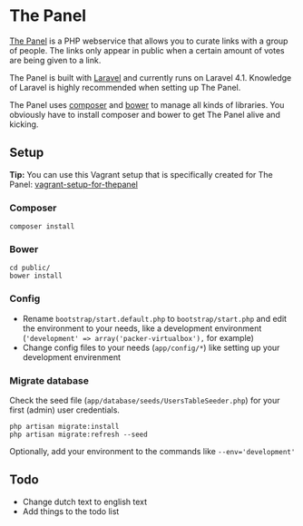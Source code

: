 # The Panel

[The Panel](http://thepanel.io) is a PHP webservice that allows you to curate links with a group of people. The links only appear in public when a certain amount of votes are being given to a link. 

The Panel is built with [Laravel](http://laravel.com) and currently runs on Laravel 4.1. Knowledge of Laravel is highly recommended when setting up The Panel.

The Panel uses [composer](https://getcomposer.org) and [bower](http://bower.io) to manage all kinds of libraries. You obviously have to install composer and bower to get The Panel alive and kicking.

## Setup

**Tip:** You can use this Vagrant setup that is specifically created for The Panel: [vagrant-setup-for-thepanel](https://github.com/reinier/vagrant-setup-for-thepanel)

### Composer

	composer install

### Bower

	cd public/
	bower install

### Config

- Rename `bootstrap/start.default.php` to `bootstrap/start.php` and edit the environment to your needs, like a development environment (`'development' => array('packer-virtualbox'),` for example)
- Change config files to your needs (`app/config/*`) like setting up your development envirenment

### Migrate database

Check the seed file (`app/database/seeds/UsersTableSeeder.php`) for your first (admin) user credentials.

	php artisan migrate:install
	php artisan migrate:refresh --seed

Optionally, add your environment to the commands like `--env='development'`

## Todo

- Change dutch text to english text
- Add things to the todo list